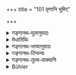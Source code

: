 +++
title = "101 तृणानि भूमिर्"

+++

<details><summary>गङ्गानथ-मूलानुवादः</summary>

Grasses, place, water and kind word as the fourth,—even these never fail in the house of good people.—(101)
</details>

<details><summary>मेधातिथिः</summary>

यदि दारिद्र्यात् सायम् अन्नदानं न घटते तदा नैवं मन्तव्यम्- "प्रधानम् अतिथेर् भोजनम्, तच् च मे नास्तीति, किम् अनेन मद्गृहे प्रविष्टेन" इति । यतो ऽशक्तस्य तृणादिदानेनाप्य् आतिथिपूजाविधिः स्यात् । अथ वा नायं विधिर् भोजन एव पर्यवस्यति, किं तर्हि निवत्स्यतः शयनादि दातव्यम् । **तृण**ग्रहणं स्रस्तरोपलक्षणार्थम् । **भूमिर्** आसनशयनविहारस्थानम् । **सूनृता वाक्** प्रियहितवचनं कथाप्रस्तावादि वा । **एतान्य् अप्य्** अन्नाभावे **सताम्** आगतस्यातिथेर् **नोच्छिद्यन्ते,** किं तु दीयन्ते सर्वकालम् ॥ ३.९१ ॥
</details>

<details><summary>गङ्गानथ-भाष्यानुवादः</summary>

If, through poverty, one is unable to provide food,—even then one should not entertain such thoughts as these—‘feeding is the chief factor in the honouring of a guest; this is not possible in my case; why then should I let him enter my house?’ Because for one who is incapable of doing anything else, even the providing of ‘grass,’ &c., would constitute the act of ‘honouring the guest.’ Or, the meaning may be that the providing of food alone does not constitute the full compliance with the injunction of ‘honouring the guest;’ one has to provide bedding, &c., also.

‘*Grasses*’—stands for *bedding*.

‘*Place*’—*i.e*., space for sitting, sleeping and moving about.

‘*Kind words*’—*i.e*., words, sweet as well as wholesome; in the form of conversation and stories, &c.

In the absence of food,’ ‘*even these never fail*’—*i.e*., are always provided—‘*in the house of good people*.’—(101)
</details>

<details><summary>गङ्गानथ-टिप्पन्यः</summary>

Compare Hitopadeśa, 1.33.

This verse is quoted in *Mitākṣarā* (on 1.107, p. 78), which explains it to mean that if there is no food to be given, the guest may be duly honoured even with ‘grasses, place, water and speech’;—also in
*Vīramitrodaya* (Āhnika, p. 441), where ‘*Sūnṛtā*’ is explained as
‘agreeable and true’.
</details>

<details><summary>गङ्गानथ-तुल्य-वाक्यानि</summary>

*Āpastamba-Dharmasūtra* (2.4.14).—‘In the absence of all else, place,
water, grass and sweet words; these should never fail in any household.’

*Gautama* (5.36-37).—‘As a middle course, food shall he offered to one
who is not learned, but of good character; to one who is the reverse of this, only grass, water, and place; or at least, a welcome.’

*Yājñavalkya* (1.107).—‘The guest in the evening should not be deprived
of sweet words, place and water.’

*Pracetas* (Vīramitrodaya-Āhnika, p. 4?0).—‘If a person comes to the
house either after the Vaiśvadeva offerings, or in the evening, he should be honoured like a god; he being called “a guest brought by the sun.”’

*Vaśiṣṭha* (Do.).—‘Then he should feed the guests in the order of
seniority.’

*Mahābhārata* (Āśvamedhika, Do., p. 441).—‘If a twice-born person
studies the Vedas along with all the subsidiaries, but does not honour the guests, he studies it all in vain...... If a man honours not the guest arriving after the Vaiśvadeva offerings, he, without doubt, becomes a Caṇḍāla.’

*Śaṅkha-Likhita* (Āśvamedhika, pp. 442-443).—‘The guest, who is a Vedic
scholar or a religious student preparing for householdership, or a life-long religious student, or a renunciate,—should observe the milking time. If such a guest arrives at that time, one should receive him and then take his food. If the householder takes his food before the guest has been fed, the latter lakes away all his merit. That is why they honour the guest........ To the guest who is fully endowed with age, caste, learning, and austerity, he shall offer water for washing the feet and for rinsing the mouth, and also food to the best of his power; he should sit with him, and at night should retire to sleep after having obtained his permission; he should rise, in the morning, before the guest; and when he departs, he should accompany him up to either a sacrificial altar or a garden or a park or a public hall or a watering place or a tank or a temple or a place of large gatherings; and there having greeted him according to the law, he shall come hack, having requested him to come again.’

*Parāśara* (Do., p. 443).—‘If a guest arrives, ho should receive him
with welcome, the offering of a seat and also the washing of his feet; as also with offering him food with due respect, and with agreeable conversation; and he should please him by accompanying him when he departs.’

*Yama* (Do.).—‘Duty towards the guest is five-fold—one should offer him
one’s eye, mind, true and agreeable words, rising to welcome and offering a seat.’

*Parāśara* (Do., p. 448).—‘Those who fail to make the Vaiśvadeva
offerings, and those who do not fulfil their obligations to the guest,—all these go to hell and come to be horn as crows.’

*Mahābhārata* (Āśvamedhika, Do.).—‘Be the guest a *Caṇḍāla* or a
*Śvapāka* or a Kāleya, if he has come in time, he should he welcomed by
the householder.’

*Viṣṇudharmottara* (Do.).—‘Be he a *Caṇḍāla*, or a sinner or an enemy or
a patricide, if he has arrived at the proper time and place, he should be fed.’

*Hārīta* (Do., p. 449).—‘If a guest arrives,—be he a recluse or a
householder or an accomplished student,—to him he shall offer welcome, water for washing the feet and rinsing the mouth, and seat; as also all the vegetables that may be available; when he departs, he should go with him; thus do his forefathers become pleased; and he should turn hack only when permitted to do so by the guest; if he however stays at the house, he should be duly attended upon.’
</details>

<details><summary>Bühler</summary>

101	Grass, room (for resting), water, and fourthly a kind word; these (things) never fail in the houses of good men.
</details>
